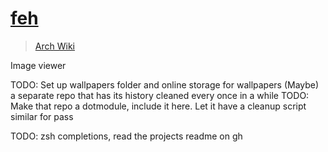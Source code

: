 # [feh](https://github.com/derf/feh)

> [Arch Wiki](https://wiki.archlinux.org/index.php/feh)

Image viewer

TODO: Set up wallpapers folder and online storage for wallpapers
(Maybe) a separate repo that has its history cleaned every once in a while
TODO: Make that repo a dotmodule, include it here. Let it have a cleanup script
similar for pass

TODO: zsh completions, read the projects readme on gh
